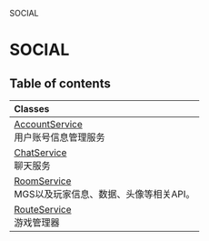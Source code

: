 SOCIAL

# SOCIAL <Badge type="tip" text="Groups" /> <Score text="SOCIAL" />

## Table of contents
| Classes |
| :-----|
| [AccountService](../classes/mw.AccountService.md) <br> 用户账号信息管理服务 |
| [ChatService](../classes/mw.ChatService.md) <br> 聊天服务 |
| [RoomService](../classes/mw.RoomService.md) <br> MGS以及玩家信息、数据、头像等相关API。 |
| [RouteService](../classes/mw.RouteService.md) <br> 游戏管理器 |

